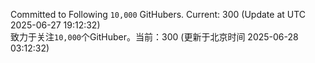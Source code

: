 Committed to Following `10,000` GitHubers. Current: <!-- FOLLOWING_COUNT -->300<!-- FOLLOWING_COUNT --> (Update at UTC <!-- LAST_UPDATED -->2025-06-27 19:12:32<!-- LAST_UPDATED -->)<br>
致力于关注`10,000`个GitHuber。当前：<!-- FOLLOWING_COUNT -->300<!-- FOLLOWING_COUNT --> (更新于北京时间 <!-- LAST_UPDATED_CST -->2025-06-28 03:12:32<!-- LAST_UPDATED_CST -->)
